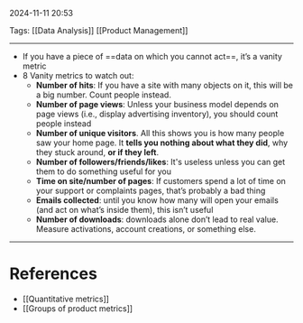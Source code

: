 2024-11-11 20:53

Tags: [[Data Analysis]] [[Product Management]]

---

-  If you have a piece of ==data on which you cannot act==, it’s a vanity metric
- 8 Vanity metrics to watch out:
	- **Number of hits**: If you have a site with many objects on it, this will be a big number. Count people instead.
	- **Number of page views**: Unless your business model depends on page views (i.e., display advertising inventory), you should count people instead
	- **Number of unique visitors**. All this shows you is how many people saw your home page. It **tells you nothing about what they did**, why they stuck around, **or if they left**.
	- **Number of followers/friends/likes**: It's useless unless you can get them to do something useful for you
	- **Time on site/number of pages**: If customers spend a lot of time on your support or complaints pages, that’s probably a bad thing
	- **Emails collected**: until you know how many will open your emails (and act on what’s inside them), this isn’t useful
	- **Number of downloads**: downloads alone don’t lead to real value. Measure activations, account creations, or something else.

---
# References
- [[Quantitative metrics]]
- [[Groups of product metrics]]